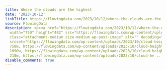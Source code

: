 ```yaml
---
title: Where the clouds are the highest
date: '2023-10-12'
linkTitle: https://flowingdata.com/2023/10/12/where-the-clouds-are-the-highest/
source: FlowingData
description: <p><a href="https://flowingdata.com/2023/10/12/where-the-clouds-are-the-highest/"><img
  width="750" height="482" src="https://flowingdata.com/wp-content/uploads/2023/10/cloud-height-750x482.png"
  class="attachment-medium size-medium wp-post-image" alt="" decoding="async" loading="lazy"
  srcset="https://flowingdata.com/wp-content/uploads/2023/10/cloud-height-750x482.png
  750w, https://flowingdata.com/wp-content/uploads/2023/10/cloud-height-1090x701.png
  1090w, https://flowingdata.com/wp-content/uploads/2023/10/cloud-height-210x135.png
  210w, https://flowingdata.com/wp-content/uploads/2023/10/cloud-he ...
disable_comments: true
---
```

<p><a href="https://flowingdata.com/2023/10/12/where-the-clouds-are-the-highest/"><img width="750" height="482" src="https://flowingdata.com/wp-content/uploads/2023/10/cloud-height-750x482.png" class="attachment-medium size-medium wp-post-image" alt="" decoding="async" loading="lazy" srcset="https://flowingdata.com/wp-content/uploads/2023/10/cloud-height-750x482.png 750w, https://flowingdata.com/wp-content/uploads/2023/10/cloud-height-1090x701.png 1090w, https://flowingdata.com/wp-content/uploads/2023/10/cloud-height-210x135.png 210w, https://flowingdata.com/wp-content/uploads/2023/10/cloud-he ...